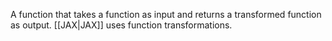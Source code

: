 
A function that takes a function as input and returns a transformed function
as output. [[JAX|JAX]] uses function transformations.




